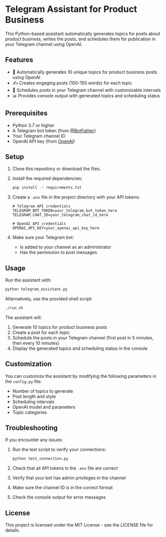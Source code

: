# Telegram Assistant for Product Business

This Python-based assistant automatically generates topics for posts about product business, writes the posts, and schedules them for publication in your Telegram channel using OpenAI.

## Features

- 🚀 Automatically generates 10 unique topics for product business posts using OpenAI
- ✍️ Creates engaging posts (100-150 words) for each topic
- 📅 Schedules posts in your Telegram channel with customizable intervals
- 📊 Provides console output with generated topics and scheduling status

## Prerequisites

- Python 3.7 or higher
- A Telegram bot token (from [@BotFather](https://t.me/BotFather))
- Your Telegram channel ID
- OpenAI API key (from [OpenAI](https://platform.openai.com/))

## Setup

1. Clone this repository or download the files.

2. Install the required dependencies:
   ```bash
   pip install -r requirements.txt
   ```

3. Create a `.env` file in the project directory with your API tokens:
   ```
   # Telegram API credentials
   TELEGRAM_BOT_TOKEN=your_telegram_bot_token_here
   TELEGRAM_CHAT_ID=your_telegram_chat_id_here
   
   # OpenAI API credentials
   OPENAI_API_KEY=your_openai_api_key_here
   ```

4. Make sure your Telegram bot:
   - Is added to your channel as an administrator
   - Has the permission to post messages

## Usage

Run the assistant with:

```bash
python telegram_assistant.py
```

Alternatively, use the provided shell script:

```bash
./run.sh
```

The assistant will:
1. Generate 10 topics for product business posts
2. Create a post for each topic
3. Schedule the posts in your Telegram channel (first post in 5 minutes, then every 10 minutes)
4. Display the generated topics and scheduling status in the console

## Customization

You can customize the assistant by modifying the following parameters in the `config.py` file:

- Number of topics to generate
- Post length and style
- Scheduling intervals
- OpenAI model and parameters
- Topic categories

## Troubleshooting

If you encounter any issues:

1. Run the test script to verify your connections:
   ```bash
   python test_connection.py
   ```

2. Check that all API tokens in the `.env` file are correct
3. Verify that your bot has admin privileges in the channel
4. Make sure the channel ID is in the correct format
5. Check the console output for error messages

## License

This project is licensed under the MIT License - see the LICENSE file for details. 